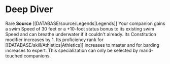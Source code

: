 ﻿---
id: '7'
name: Deep Diver
rarity: Common
rus_type_level: null
source: '[[DATABASE/source/Legends|Legends]]'
trait: null
type: Animal Companion Specialization

---
# Deep Diver

<span class="trait-rare item-trait">Rare</span>
**Source** [[DATABASE/source/Legends|Legends]]
Your companion gains a swim Speed of 30 feet or a +10-foot status bonus to its existing swim Speed and can breathe underwater if it couldn't already. Its Constitution modifier increases by 1. Its proficiency rank for [[DATABASE/skill/Athletics|Athletics]] increases to master and for barding increases to expert. This specialization can only be selected by marid-touched companions.